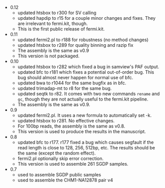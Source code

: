 * 0.12
  - updated htsbox to r300 for SV calling
  - updated hapdip to r15 for a couple minor changes and fixes. They are
	irrelevant to fermi.kit, though.
  - This is the first public release of fermi.kit.
* 0.11
  - updated fermi2.pl to r188 for robustness (no method changes)
  - updated htsbox to r289 for quality binning and razip fix
  - The assembly is the same as v0.9
  - This version is not packaged.
* 0.10
  - updated htsbox to r282 which fixed a bug in samview's PAF output.
  - updated bfc to r181 which fixes a potential out-of-order bug. This bug
    should almost never happen for normal use of bfc.
  - updated bwa to r1044 for the same bugfix as in bfc.
  - updated trimadap-mt to r8 for the same bug.
  - updated seqtk to r82. It comes with two new commands `rename` and `gc`,
    though they are not actually useful to the fermi.kit pipeline.
  - The assembly is the same as v0.9.
* 0.9
  - updated fermi2.pl. It uses a new formula to automatically set -k.
  - updated htsbox to r281. No effective changes.
  - For 100bp reads, the assembly is the same as v0.8.
  - This version is used to produce the results in the manuscript.
* 0.8
  - updated bfc to r177. r177 fixed a bug which causes segfault if the read
    length is close to 128, 256, 512bp, etc. The results should be the same
    (except the random effect).
  - fermi2.pl optionally skip error correction.
  - This version is used to assemble 261 SGDP samples.
* 0.7
  - used to assemble SGDP public samples
  - used to assemble the CHM1-NA12878 pair v4
